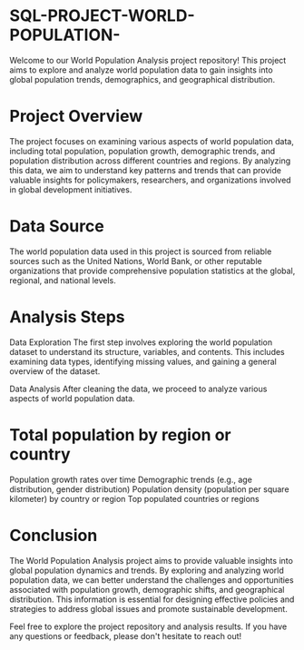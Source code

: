 # SQL-PROJECT-WORLD-POPULATION-
Welcome to our World Population Analysis project repository! This project aims to explore and analyze world population data to gain insights into global population trends, demographics, and geographical distribution.

# Project Overview
The project focuses on examining various aspects of world population data, including total population, population growth, demographic trends, and population distribution across different countries and regions. By analyzing this data, we aim to understand key patterns and trends that can provide valuable insights for policymakers, researchers, and organizations involved in global development initiatives.

# Data Source
The world population data used in this project is sourced from reliable sources such as the United Nations, World Bank, or other reputable organizations that provide comprehensive population statistics at the global, regional, and national levels.

# Analysis Steps

 Data Exploration
The first step involves exploring the world population dataset to understand its structure, variables, and contents. This includes examining data types, identifying missing values, and gaining a general overview of the dataset.

 Data Analysis
After cleaning the data, we proceed to analyze various aspects of world population data.

# Total population by region or country
Population growth rates over time Demographic trends (e.g., age distribution, gender distribution) Population density (population per square kilometer) by country or region
Top populated countries or regions

# Conclusion
The World Population Analysis project aims to provide valuable insights into global population dynamics and trends. By exploring and analyzing world population data, we can better understand the challenges and opportunities associated with population growth, demographic shifts, and geographical distribution. This information is essential for designing effective policies and strategies to address global issues and promote sustainable development.

Feel free to explore the project repository and analysis results. If you have any questions or feedback, please don't hesitate to reach out!
